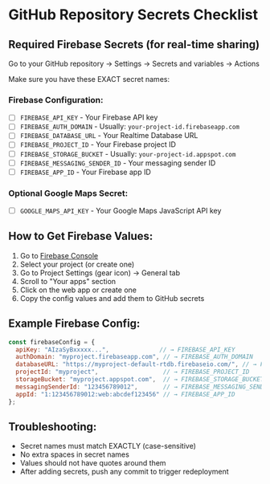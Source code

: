 # GitHub Repository Secrets Checklist

## Required Firebase Secrets (for real-time sharing)
Go to your GitHub repository → Settings → Secrets and variables → Actions

Make sure you have these EXACT secret names:

### Firebase Configuration:
- [ ] `FIREBASE_API_KEY` - Your Firebase API key 
- [ ] `FIREBASE_AUTH_DOMAIN` - Usually: `your-project-id.firebaseapp.com`
- [ ] `FIREBASE_DATABASE_URL` - Your Realtime Database URL
- [ ] `FIREBASE_PROJECT_ID` - Your Firebase project ID
- [ ] `FIREBASE_STORAGE_BUCKET` - Usually: `your-project-id.appspot.com` 
- [ ] `FIREBASE_MESSAGING_SENDER_ID` - Your messaging sender ID
- [ ] `FIREBASE_APP_ID` - Your Firebase app ID

### Optional Google Maps Secret:
- [ ] `GOOGLE_MAPS_API_KEY` - Your Google Maps JavaScript API key

## How to Get Firebase Values:

1. Go to [Firebase Console](https://console.firebase.google.com/)
2. Select your project (or create one)
3. Go to Project Settings (gear icon) → General tab
4. Scroll to "Your apps" section
5. Click on the web app or create one
6. Copy the config values and add them to GitHub secrets

## Example Firebase Config:
```javascript
const firebaseConfig = {
  apiKey: "AIzaSyBxxxxx...",              // → FIREBASE_API_KEY
  authDomain: "myproject.firebaseapp.com", // → FIREBASE_AUTH_DOMAIN  
  databaseURL: "https://myproject-default-rtdb.firebaseio.com/", // → FIREBASE_DATABASE_URL
  projectId: "myproject",                  // → FIREBASE_PROJECT_ID
  storageBucket: "myproject.appspot.com",  // → FIREBASE_STORAGE_BUCKET
  messagingSenderId: "123456789012",       // → FIREBASE_MESSAGING_SENDER_ID
  appId: "1:123456789012:web:abcdef123456" // → FIREBASE_APP_ID
};
```

## Troubleshooting:
- Secret names must match EXACTLY (case-sensitive)
- No extra spaces in secret names
- Values should not have quotes around them
- After adding secrets, push any commit to trigger redeployment